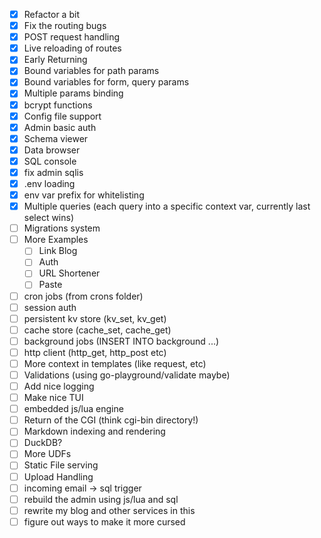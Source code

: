 - [x] Refactor a bit
- [x] Fix the routing bugs
- [x] POST request handling
- [x] Live reloading of routes
- [x] Early Returning
- [x] Bound variables for path params
- [x] Bound variables for form, query params
- [x] Multiple params binding
- [x] bcrypt functions
- [x] Config file support
- [x] Admin basic auth
- [x] Schema viewer
- [x] Data browser
- [x] SQL console
- [x] fix admin sqlis
- [x] .env loading
- [x] env var prefix for whitelisting
- [x] Multiple queries (each query into a specific context var, currently last select wins)
- [ ] Migrations system
- [ ] More Examples
  - [ ] Link Blog
  - [ ] Auth
  - [ ] URL Shortener
  - [ ] Paste
- [ ] cron jobs (from crons folder)
- [ ] session auth
- [ ] persistent kv store (kv_set, kv_get)
- [ ] cache store (cache_set, cache_get)
- [ ] background jobs (INSERT INTO background ...)
- [ ] http client (http_get, http_post etc)
- [ ] More context in templates (like request, etc)
- [ ] Validations (using go-playground/validate maybe)
- [ ] Add nice logging
- [ ] Make nice TUI
- [ ] embedded js/lua engine
- [ ] Return of the CGI (think cgi-bin directory!)
- [ ] Markdown indexing and rendering
- [ ] DuckDB?
- [ ] More UDFs
- [ ] Static File serving
- [ ] Upload Handling
- [ ] incoming email -> sql trigger
- [ ] rebuild the admin using js/lua and sql
- [ ] rewrite my blog and other services in this
- [ ] figure out ways to make it more cursed
